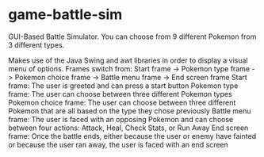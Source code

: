 
# game-battle-sim
GUI-Based Battle Simulator. You can choose from 9 different Pokemon from 3 different types.

Makes use of the Java Swing and awt libraries in order to display a visual menu of options. 
Frames switch from: Start frame -> Pokemon type frame -> 
Pokemon choice frame -> Battle menu frame -> End screen frame
Start frame: The user is greeted and can press a start button
Pokemon type frame: The user can choose between three different Pokemon types
Pokemon choice frame: The user can choose between three different Pokemon 
that are all based on the type they chose previously
Battle menu frame: The user is faced with an opposing Pokemon and 
can choose between four actions: Attack, Heal, Check Stats, or Run Away
End screen frame: Once the battle ends, either because the user or 
enemy have fainted or because the user ran away, the user is faced with an end screen
